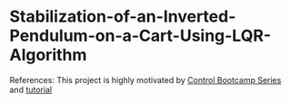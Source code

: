 # Stabilization-of-an-Inverted-Pendulum-on-a-Cart-Using-LQR-Algorithm

References: 
This project is highly motivated by [Control Bootcamp Series](https://www.youtube.com/watch?v=qjhAAQexzLg&t=3s) and [tutorial](https://www.youtube.com/watch?v=hAI8Ag3bzeE&t=1139s)


